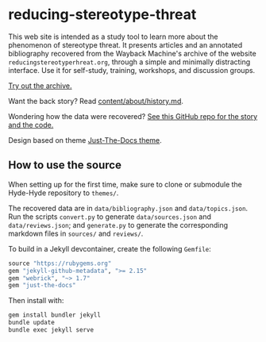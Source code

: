 # reducing-stereotype-threat

This web site is intended as a study tool to learn more about the phenomenon of stereotype threat. It presents articles and an annotated bibliography recovered from the Wayback Machine's archive of the website `reducingstereotyperhreat.org`, through a simple and minimally distracting interface. Use it for self-study, training, workshops, and discussion groups.

[Try out the archive.](https://garcias.github.io/reducing-stereotype-threat)

Want the back story? Read [content/about/history.md](content/about/history/md).

Wondering how the data were recovered? [See this GitHub repo for the story and the code.](https://github.com/garcias/rst-archive)

Design based on theme [Just-The-Docs theme](https://github.com/just-the-docs/just-the-docs).

## How to use the source

When setting up for the first time, make sure to clone or submodule the Hyde-Hyde repository to `themes/`.

The recovered data are in `data/bibliography.json` and `data/topics.json`. Run the scripts `convert.py` to generate `data/sources.json` and `data/reviews.json`; and `generate.py` to generate the corresponding markdown files in `sources/` and `reviews/`.

To build in a Jekyll devcontainer, create the following `Gemfile`:

```ruby
source "https://rubygems.org"
gem "jekyll-github-metadata", ">= 2.15"
gem "webrick", "~> 1.7"
gem "just-the-docs"
```

Then install with:

```bash
gem install bundler jekyll
bundle update
bundle exec jekyll serve
```
